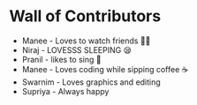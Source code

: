 # Wall of Contributors

- Manee - Loves to watch friends 😶‍🌫️ 
- Niraj - LOVESSS SLEEPING 😪
- Pranil - likes to sing 🎵
- Manee - Loves coding while sipping coffee ☕
- Swarnim - Loves graphics and editing
- Supriya - Always happy
